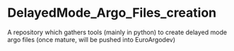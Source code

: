 # DelayedMode_Argo_Files_creation
A repository which gathers tools (mainly in python) to create delayed mode argo files (once mature, will be pushed into EuroArgodev)
